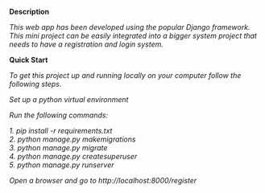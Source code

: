 **Description**

*This web app has been developed using the popular Django framework. This mini project can be easily integrated into a bigger system project that needs to have a registration and login system.*

**Quick Start**

*To get this project up and running locally on your computer follow the following steps.*

*Set up a python virtual environment*

*Run the following commands:*

  *1. pip install -r requirements.txt<br>*
  *2. python manage.py makemigrations<br>*
  *3. python manage.py migrate<br>*
  *4. python manage.py createsuperuser<br>*
  *5. python manage.py runserver<br>*
  
*Open a browser and go to http://localhost:8000/register*
